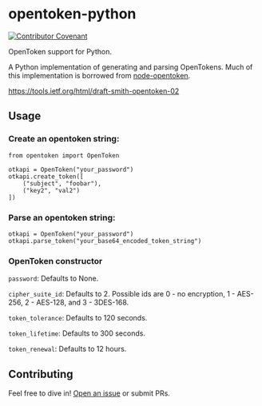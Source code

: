 # opentoken-python

[![Contributor Covenant](https://img.shields.io/badge/Contributor%20Covenant-v2.0%20adopted-ff69b4.svg)](code-of-conduct.md)

OpenToken support for Python.

A Python implementation of generating and parsing OpenTokens. Much of this implementation is borrowed from [node-opentoken](https://github.com/73rhodes/node-opentoken).

https://tools.ietf.org/html/draft-smith-opentoken-02

## Usage

### Create an opentoken string:

```
from opentoken import OpenToken

otkapi = OpenToken("your_password")
otkapi.create_token([
    ("subject", "foobar"),
    ("key2", "val2")
])
```

### Parse an opentoken string:

```
otkapi = OpenToken("your_password")
otkapi.parse_token("your_base64_encoded_token_string")
```

### OpenToken constructor

`password`: Defaults to None.

`cipher_suite_id`: Defaults to 2. Possible ids are 0 - no encryption, 1 - AES-256, 2 - AES-128, and 3 - 3DES-168.

`token_tolerance`: Defaults to 120 seconds.

`token_lifetime`: Defaults to 300 seconds.

`token_renewal`: Defaults to 12 hours.

## Contributing

Feel free to dive in! [Open an issue](https://github.com/yoonjesung/opentoken-python/issues/new) or submit PRs.
